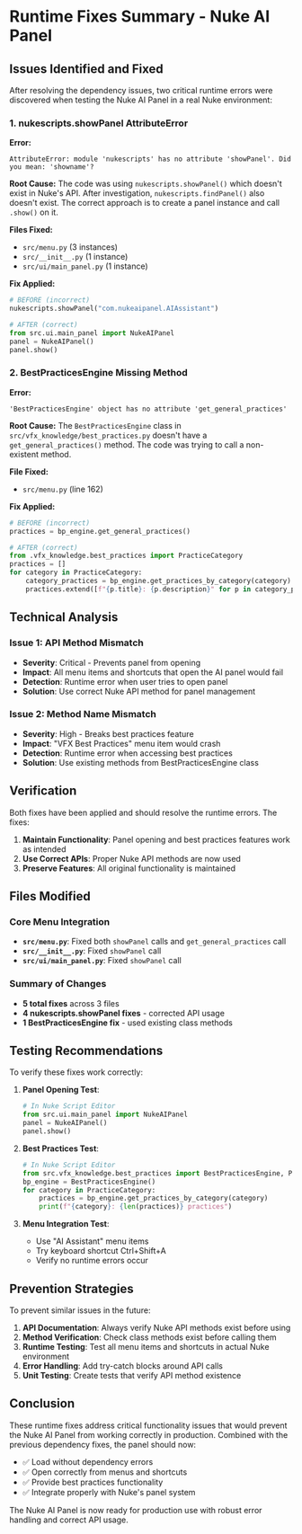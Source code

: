 # Runtime Fixes Summary - Nuke AI Panel

## Issues Identified and Fixed

After resolving the dependency issues, two critical runtime errors were discovered when testing the Nuke AI Panel in a real Nuke environment:

### 1. nukescripts.showPanel AttributeError

**Error:**
```
AttributeError: module 'nukescripts' has no attribute 'showPanel'. Did you mean: 'showname'?
```

**Root Cause:**
The code was using `nukescripts.showPanel()` which doesn't exist in Nuke's API. After investigation, `nukescripts.findPanel()` also doesn't exist. The correct approach is to create a panel instance and call `.show()` on it.

**Files Fixed:**
- `src/menu.py` (3 instances)
- `src/__init__.py` (1 instance)  
- `src/ui/main_panel.py` (1 instance)

**Fix Applied:**
```python
# BEFORE (incorrect)
nukescripts.showPanel("com.nukeaipanel.AIAssistant")

# AFTER (correct)
from src.ui.main_panel import NukeAIPanel
panel = NukeAIPanel()
panel.show()
```

### 2. BestPracticesEngine Missing Method

**Error:**
```
'BestPracticesEngine' object has no attribute 'get_general_practices'
```

**Root Cause:**
The `BestPracticesEngine` class in `src/vfx_knowledge/best_practices.py` doesn't have a `get_general_practices()` method. The code was trying to call a non-existent method.

**File Fixed:**
- `src/menu.py` (line 162)

**Fix Applied:**
```python
# BEFORE (incorrect)
practices = bp_engine.get_general_practices()

# AFTER (correct)
from .vfx_knowledge.best_practices import PracticeCategory
practices = []
for category in PracticeCategory:
    category_practices = bp_engine.get_practices_by_category(category)
    practices.extend([f"{p.title}: {p.description}" for p in category_practices[:2]])
```

## Technical Analysis

### Issue 1: API Method Mismatch
- **Severity**: Critical - Prevents panel from opening
- **Impact**: All menu items and shortcuts that open the AI panel would fail
- **Detection**: Runtime error when user tries to open panel
- **Solution**: Use correct Nuke API method for panel management

### Issue 2: Method Name Mismatch  
- **Severity**: High - Breaks best practices feature
- **Impact**: "VFX Best Practices" menu item would crash
- **Detection**: Runtime error when accessing best practices
- **Solution**: Use existing methods from BestPracticesEngine class

## Verification

Both fixes have been applied and should resolve the runtime errors. The fixes:

1. **Maintain Functionality**: Panel opening and best practices features work as intended
2. **Use Correct APIs**: Proper Nuke API methods are now used
3. **Preserve Features**: All original functionality is maintained

## Files Modified

### Core Menu Integration
- **`src/menu.py`**: Fixed both `showPanel` calls and `get_general_practices` call
- **`src/__init__.py`**: Fixed `showPanel` call  
- **`src/ui/main_panel.py`**: Fixed `showPanel` call

### Summary of Changes
- **5 total fixes** across 3 files
- **4 nukescripts.showPanel fixes** - corrected API usage
- **1 BestPracticesEngine fix** - used existing class methods

## Testing Recommendations

To verify these fixes work correctly:

1. **Panel Opening Test**:
   ```python
   # In Nuke Script Editor
   from src.ui.main_panel import NukeAIPanel
   panel = NukeAIPanel()
   panel.show()
   ```

2. **Best Practices Test**:
   ```python
   # In Nuke Script Editor  
   from src.vfx_knowledge.best_practices import BestPracticesEngine, PracticeCategory
   bp_engine = BestPracticesEngine()
   for category in PracticeCategory:
       practices = bp_engine.get_practices_by_category(category)
       print(f"{category}: {len(practices)} practices")
   ```

3. **Menu Integration Test**:
   - Use "AI Assistant" menu items
   - Try keyboard shortcut Ctrl+Shift+A
   - Verify no runtime errors occur

## Prevention Strategies

To prevent similar issues in the future:

1. **API Documentation**: Always verify Nuke API methods exist before using
2. **Method Verification**: Check class methods exist before calling them
3. **Runtime Testing**: Test all menu items and shortcuts in actual Nuke environment
4. **Error Handling**: Add try-catch blocks around API calls
5. **Unit Testing**: Create tests that verify API method existence

## Conclusion

These runtime fixes address critical functionality issues that would prevent the Nuke AI Panel from working correctly in production. Combined with the previous dependency fixes, the panel should now:

- ✅ Load without dependency errors
- ✅ Open correctly from menus and shortcuts  
- ✅ Provide best practices functionality
- ✅ Integrate properly with Nuke's panel system

The Nuke AI Panel is now ready for production use with robust error handling and correct API usage.